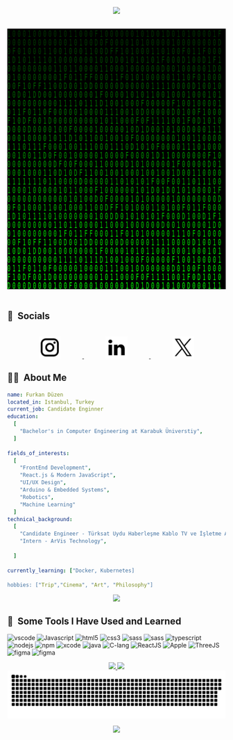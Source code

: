 
<p align="Center">
  <img src="https://capsule-render.vercel.app/api?type=waving&color=0:552586,20:6A359C,40:804FB3,60:9969C7,80:9969C7,100:B589D6&animation=scaleIn&text=%F0%9F%9A%80%20Furkan%20Düzen&fontSize=30&stroke=00ff8d&height=150&fontAlignY=30&fontColor=00FF00&strokeWidth=2"/>
</p>
</br>
<div align="Center" >
  <img width ="850" height="600" src="/fd_gif.gif"/>
</div>
</br>
<h2> 📱 &nbsp;Socials</h2>
</br>
<div align="Center">
<a href="https://www.instagram.com/furkanduzen_/" target=”_blank” hspace="10">
  <img height="50" src="/instagram.svg" hspace="50"/>
</a>
<a href="https://www.linkedin.com/in/furkanduzen/" target=”_blank” hspace="10">
  <img height="50" src="/linkedin.svg" hspace="50"/>
</a>
<a href="https://x.com/frkn_dzn" target=”_blank” hspace="10">
  <img height="50" src="/x.svg" hspace="50"/>
</a>
</div>
<h2> 👨‍💻 &nbsp;About Me</h2>

```yaml 
name: Furkan Düzen
located_in: Istanbul, Turkey
current_job: Candidate Enginner
education:
  [
    "Bachelor's in Computer Engineering at Karabuk Üniverstiy",
  ]

fields_of_interests:
  [
    "FrontEnd Development",
    "React.js & Modern JavaScript",
    "UI/UX Design",
    "Arduino & Embedded Systems",
    "Robotics",
    "Machine Learning"
  ]
technical_background:
  [
    "Candidate Engineer - Türksat Uydu Haberleşme Kablo TV ve İşletme A.Ş.",
    "Intern - ArVis Technology",

  ]
  
currently_learning: ["Docker, Kubernetes]

hobbies: ["Trip","Cinema", "Art", "Philosophy"]
```

<div align="Center">
<a href="https://github.com/furkanduzen/furkanduzen/fd.zip" target="_blank">
  <img height="50" src="https://custom-icon-badges.demolab.com/badge/-Download%20CV-green?style=for-the-badge&logo=download&logoColor=white"/>
</a>
</div>

<h2> 🚀 &nbsp;Some Tools I Have Used and Learned</h2>
<p align="left">
<img src="https://cdn.jsdelivr.net/gh/devicons/devicon/icons/vscode/vscode-original.svg" alt="vscode" width="45" height="45"/>
<img src="https://cdn.jsdelivr.net/gh/devicons/devicon/icons/javascript/javascript-original.svg" alt="Javascript" width="45" height="45"/>
<img src="https://cdn.jsdelivr.net/gh/devicons/devicon/icons/html5/html5-original.svg" alt="html5" width="45" height="45"/>
<img src="https://cdn.jsdelivr.net/gh/devicons/devicon/icons/css3/css3-original.svg" alt="css3" width="45" height="45"/>
<img src="https://cdn.jsdelivr.net/gh/devicons/devicon/icons/sass/sass-original.svg" alt="sass" width="45" height="45"/>
<img src="https://cdn.jsdelivr.net/gh/devicons/devicon/icons/tailwindcss/tailwindcss-original.svg" alt="sass" width="45" height="45"/>
<img src="https://cdn.jsdelivr.net/gh/devicons/devicon/icons/typescript/typescript-original.svg" alt="typescript" width="45" height="45"/>
<img src="https://cdn.jsdelivr.net/gh/devicons/devicon/icons/nodejs/nodejs-original.svg" alt="nodejs" width="45" height="45"/>
<img src="https://cdn.jsdelivr.net/gh/devicons/devicon/icons/npm/npm-original-wordmark.svg" alt="npm" width="45" height="45"/>
<img src="https://cdn.jsdelivr.net/gh/devicons/devicon/icons/xcode/xcode-original.svg" alt="xcode" width="45" height="45"/>
<img src="https://cdn.jsdelivr.net/gh/devicons/devicon/icons/java/java-original.svg" alt="java" width="45" height="45"/>
<img src="https://cdn.jsdelivr.net/gh/devicons/devicon/icons/c/c-original.svg" alt="C-lang" width="45" height="45"/>
<img src="https://cdn.jsdelivr.net/gh/devicons/devicon/icons/react/react-original.svg" alt="ReactJS" width="45" height="45"/>
<img src="https://cdn.jsdelivr.net/gh/devicons/devicon/icons/apple/apple-original.svg" alt="Apple" width="45" height="45"/>   
<img src="https://cdn.jsdelivr.net/gh/devicons/devicon/icons/threejs/threejs-original.svg" alt="ThreeJS" width="45" height="45"/>
<img src="https://cdn.jsdelivr.net/gh/devicons/devicon/icons/figma/figma-original.svg" alt="figma" width="45" height="45"/>
<img src="https://cdn.jsdelivr.net/gh/devicons/devicon/icons/gitlab/gitlab-original.svg" alt="figma" width="45" height="45"/>


</p>

<div align="Center">
  <a href="https://github.com/anuraghazra/github-readme-stats">
  <img height=200 src="https://github-readme-stats.vercel.app/api?username=furkanduzen&show_icons=true&theme=ocean_dark&card_width=450" />
  </a>
  
  <a href="https://github.com/anuraghazra/github-readme-stats">
  <img height=200 src="https://github-readme-stats.vercel.app/api/top-langs/?username=furkanduzen&theme=ocean_dark&layout=compact" />
  </a>
</div>

<div align="Center">
  <picture>
    <img alt="github-snake" src="/snake.svg" />
  </picture>
</div>

<p align="Center">
  <img src="https://capsule-render.vercel.app/api?type=waving&color=0:552586,20:6A359C,40:804FB3,60:9969C7,80:9969C7,100:B589D6&animation=scaleIn&height=150&section=footer"/>
</p>
